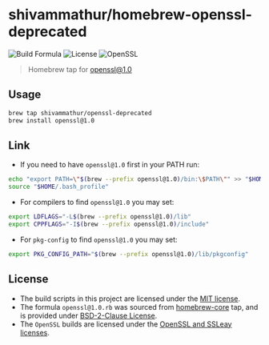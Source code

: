 # shivammathur/homebrew-openssl-deprecated

![Build Formula](https://github.com/shivammathur/homebrew-openssl-deprecated/workflows/Dispatch%20build%20bottle/badge.svg)
![License](https://img.shields.io/badge/license-MIT-428f7e.svg?logo=open%20source%20initiative&logoColor=white&labelColor=555555)
![OpenSSL](https://img.shields.io/badge/OpenSSL-1.0.2u-555555.svg?logo=openssl&logoColor=771113&labelColor=white)

> Homebrew tap for openssl@1.0

## Usage

```bash
brew tap shivammathur/openssl-deprecated
brew install openssl@1.0
```

## Link

- If you need to have `openssl@1.0` first in your PATH run:

```bash
echo "export PATH=\"$(brew --prefix openssl@1.0)/bin:\$PATH\"" >> "$HOME/.bash_profile"
source "$HOME/.bash_profile"
```

- For compilers to find `openssl@1.0` you may set:

```bash
export LDFLAGS="-L$(brew --prefix openssl@1.0)/lib"
export CPPFLAGS="-I$(brew --prefix openssl@1.0)/include"
```

- For `pkg-config` to find `openssl@1.0` you may set:

```bash
export PKG_CONFIG_PATH="$(brew --prefix openssl@1.0)/lib/pkgconfig"
```

## License

- The build scripts in this project are licensed under the [MIT license](LICENSE).
- The formula `openssl@1.0.rb` was sourced from [homebrew-core](https://github.com/Homebrew/homebrew-core) tap, and is provided under [BSD-2-Clause License](HOMEBREW_LICENSE).
- The `OpenSSL` builds are licensed under the [OpenSSL and SSLeay licenses](OPENSSL_LICENSE).
